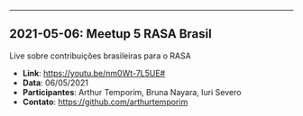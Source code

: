 ---

## 2021-05-06: Meetup 5 RASA Brasil
Live sobre contribuições brasileiras para o RASA
* **Link**: https://youtu.be/nm0Wt-7L5UE# 
* **Data**: 06/05/2021
* **Participantes**: Arthur Temporim, Bruna Nayara, Iuri Severo
* **Contato**: https://github.com/arthurtemporim
